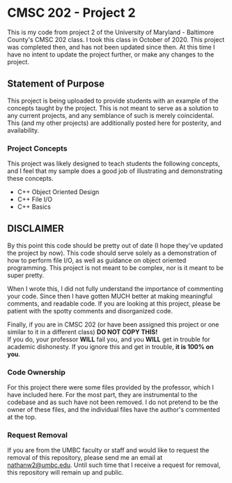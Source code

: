 # CMSC 202 - Project 2
This is my code from project 2 of the University of Maryland - Baltimore County's CMSC 202 class. I took this class in October of 2020. This project was completed then, and has not been updated since then. At this time I have no intent to update the project further, or make any changes to the project.

## Statement of Purpose
This project is being uploaded to provide students with an example of the concepts taught by the project. This is not meant to serve as a solution to any current projects, and any semblance of such is merely coincidental. This (and my other projects) are additionally posted here for posterity, and availability.

### Project Concepts
This project was likely designed to teach students the following concepts, and I feel that my sample does a good job of illustrating and demonstrating these concepts.
- C++ Object Oriented Design
- C++ File I/O
- C++ Basics

## DISCLAIMER
By this point this code should be pretty out of date (I hope they've updated the project by now). This code should serve solely as a demonstration of how to perform file I/O, as well as guidance on object oriented programming. This project is not meant to be complex, nor is it meant to be super pretty.  

When I wrote this, I did not fully understand the importance of commenting your code. Since then I have gotten MUCH better at making meaningful comments, and readable code. If you are looking at this project, please be patient with the spotty comments and disorganized code.

Finally, if you are in CMSC 202 (or have been assigned this project or one similar to it in a different class) **DO NOT COPY THIS!**  
If you do, your professor **WILL** fail you, and you **WILL** get in trouble for academic dishonesty. If you ignore this and get in trouble, **it is 100% on you**.

### Code Ownership
For this project there were some files provided by the professor, which I have included here. For the most part, they are instrumental to the codebase and as such have not been removed. I do not pretend to be the owner of these files, and the individual files have the author's commented at the top.

### Request Removal
If you are from the UMBC faculty or staff and would like to request the removal of this repository, please send me an email at nathanw2@umbc.edu. Until such time that I receive a request for removal, this repository will remain up and public.
